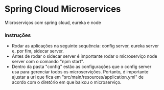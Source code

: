 # Spring Cloud Microservices
Microserviços com spring cloud, eureka e node

### Instruções
- Rodar as aplicações na seguinte sequência: config server, eureka server e, por fim, sidecar server.
- Antes de rodar o sidecar server é importante rodar o microserviço node server com o comando "npm start".
- Dentro da pasta "config" estão as configurações que o config server usa para gerenciar todos os microservições. Portanto, é importante ajustar a uri que fica em "src/main/resources/application.yml" de acordo com o diretório em que baixou o microserviço.
